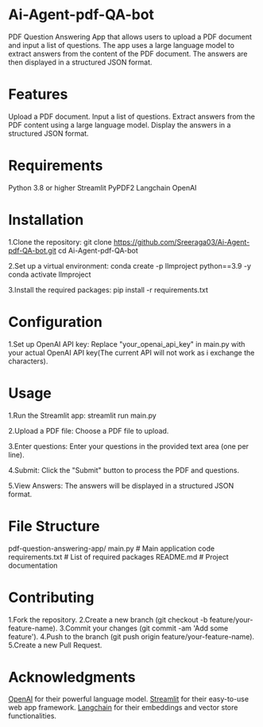 # Ai-Agent-pdf-QA-bot
 PDF Question Answering App that allows users to upload a PDF document and input a list of questions. The app uses a large language model to extract answers from the content of the PDF document. The answers are then displayed in a structured JSON format.

# Features
Upload a PDF document.
Input a list of questions.
Extract answers from the PDF content using a large language model.
Display the answers in a structured JSON format.

# Requirements
Python 3.8 or higher
Streamlit
PyPDF2
Langchain
OpenAI

# Installation

1.Clone the repository:
git clone https://github.com/Sreeraga03/Ai-Agent-pdf-QA-bot.git
cd Ai-Agent-pdf-QA-bot

2.Set up a virtual environment:
conda create -p llmproject python==3.9 -y
conda activate llmproject

3.Install the required packages:
pip install -r requirements.txt

# Configuration
1.Set up OpenAI API key:
Replace "your_openai_api_key" in main.py with your actual OpenAI API key(The current API will not work as i exchange the characters).

# Usage
1.Run the Streamlit app:
streamlit run main.py

2.Upload a PDF file:
Choose a PDF file to upload.

3.Enter questions:
Enter your questions in the provided text area (one per line).

4.Submit:
Click the "Submit" button to process the PDF and questions.

5.View Answers:
The answers will be displayed in a structured JSON format.

# File Structure

pdf-question-answering-app/
main.py                   # Main application code
requirements.txt          # List of required packages
README.md                 # Project documentation

# Contributing
1.Fork the repository.
2.Create a new branch (git checkout -b feature/your-feature-name).
3.Commit your changes (git commit -am 'Add some feature').
4.Push to the branch (git push origin feature/your-feature-name).
5.Create a new Pull Request.

# Acknowledgments

[OpenAI](https://openai.com/) for their powerful language model.
[Streamlit](https://streamlit.io/) for their easy-to-use web app framework.
[Langchain](https://langchain.com/) for their embeddings and vector store functionalities.


